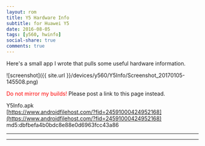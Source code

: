 ```yaml
---
layout: rom
title: Y5 Hardware Info
subtitle: for Huawei Y5
date: 2016-08-05
tags: [y560, hwinfo]
social-share: true
comments: true
---
```


Here's a small app I wrote that pulls some useful hardware information.

![screenshot]({{ site.url }}/devices/y560/Y5Info/Screenshot_20170105-145508.png)

<span style="color:#FF0000;">Do not mirror my builds!</span> Please post a link to this page instead.

Y5Info.apk  
[https://www.androidfilehost.com/?fid=24591000424952168](https://www.androidfilehost.com/?fid=24591000424952168)  
md5:dbfbefa4b0bdc8e88e0d6963fcc43a86

----
----
